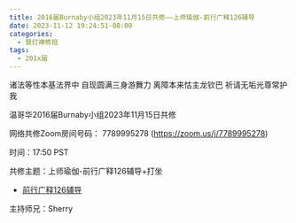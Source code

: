 ```yaml
---
title: 2016届Burnaby小组2023年11月15日共修——上师瑜伽-前行广释126辅导
date: 2023-11-12 19:24:51-08:00
categories:
  - 慧灯禅修班
tags:
  - 201x届
---
```

诸法等性本基法界中 自现圆满三身游舞力 离障本来怙主龙钦巴 祈请无垢光尊常护我

温哥华2016届Burnaby小组2023年11月15日共修

网络共修Zoom房间号码： 7789995278 (<https://zoom.us/j/7789995278>)

时间：17:50 PST

共修主题：上师瑜伽-前行广释126辅导+打坐
* [前行广释126辅导](https://www.riyuebianzhao.com/%E5%88%9D%E7%BA%A7/%E5%8A%A0%E8%A1%8C/%E5%A4%A7%E5%9C%86%E6%BB%A1%E5%89%8D%E8%A1%8C/%E6%B3%95%E5%B8%88%E8%BE%85%E5%AF%BC%E4%B8%A8%E5%A4%A7%E5%9C%86%E6%BB%A1%E5%89%8D%E8%A1%8C/%E6%B3%95%E5%B8%88%E8%BE%85%E5%AF%BC%E5%89%8D%E8%A1%8C%E5%B9%BF%E9%87%8A%E7%AC%AC126%E8%AF%BE)


主持师兄：Sherry
